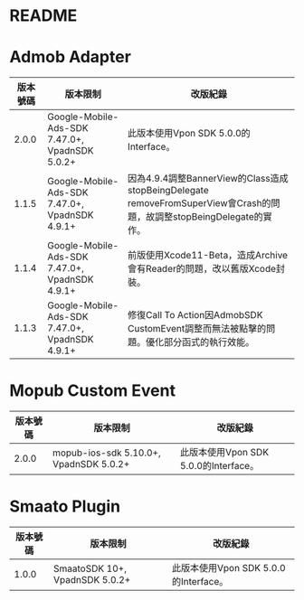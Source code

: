 README
===========================

Admob Adapter
===========================

|版本號碼|版本限制|改版紀錄|
|----|----------------|----------------|
|2.0.0|Google-Mobile-Ads-SDK 7.47.0+, VpadnSDK 5.0.2+|此版本使用Vpon SDK 5.0.0的Interface。|
|1.1.5|Google-Mobile-Ads-SDK 7.47.0+, VpadnSDK 4.9.1+|因為4.9.4調整BannerView的Class造成stopBeingDelegate removeFromSuperView會Crash的問題，故調整stopBeingDelegate的實作。|
|1.1.4|Google-Mobile-Ads-SDK 7.47.0+, VpadnSDK 4.9.1+|前版使用Xcode11-Beta，造成Archive會有Reader的問題，改以舊版Xcode封裝。|
|1.1.3|Google-Mobile-Ads-SDK 7.47.0+, VpadnSDK 4.9.1+|修復Call To Action因AdmobSDK CustomEvent調整而無法被點擊的問題。優化部分函式的執行效能。|

Mopub Custom Event
===========================

|版本號碼|版本限制|改版紀錄|
|----|----------------|----------------|
|2.0.0|mopub-ios-sdk 5.10.0+, VpadnSDK 5.0.2+|此版本使用Vpon SDK 5.0.0的Interface。|

Smaato Plugin
===========================

|版本號碼|版本限制|改版紀錄|
|----|----------------|----------------|
|1.0.0|SmaatoSDK 10+, VpadnSDK 5.0.2+|此版本使用Vpon SDK 5.0.0的Interface。|
